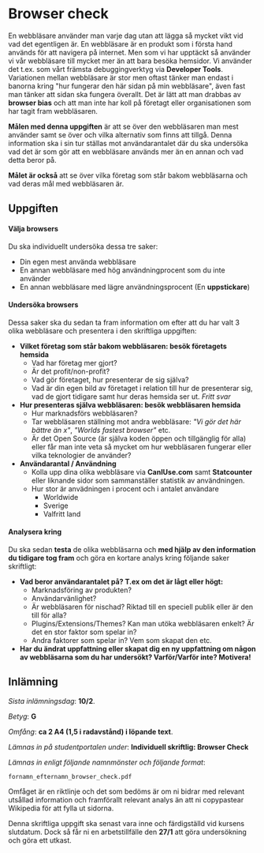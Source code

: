 # Browser check

En webbläsare använder man varje dag utan att lägga så mycket vikt vid vad det egentligen är. En webbläsare är en produkt som i första hand används för att navigera på internet. Men som vi har upptäckt så använder vi vår webbläsare till mycket mer än att bara besöka hemsidor. Vi använder det t.ex. som vårt främsta debuggingverktyg via __Developer Tools__. Variationen mellan webbläsare är stor men oftast tänker man endast i banorna kring "hur fungerar den här sidan på min webbläsare", även fast man tänker att sidan ska fungera överallt. Det är lätt att man drabbas av __browser bias__ och att man inte har koll på företagt eller organisationen som har tagit fram webbläsaren.

__Målen med denna uppgiften__ är att se över den webbläsaren man mest använder samt se över och vilka alternativ som finns att tillgå. Denna information ska i sin tur ställas mot användarantalet där du ska undersöka vad det är som gör att en webbläsare används mer än en annan och vad detta beror på.

__Målet är också__ att se över vilka företag som står bakom webbläsarna och vad deras mål med webbläsaren är.

## Uppgiften

#### Välja browsers

Du ska individuellt undersöka dessa tre saker:

* Din egen mest använda webbläsare
* En annan webbläsare med hög användningprocent som du inte använder
* En annan webbläsare med lägre användningsprocent (En **uppstickare**)

#### Undersöka browsers

Dessa saker ska du sedan ta fram information om efter att du har valt 3 olika webbläsare och presentera i den skriftliga uppgiften:

* **Vilket företag som står bakom webbläsaren: besök företagets hemsida**
    - Vad har företag mer gjort?
    - Är det profit/non-profit?
    - Vad gör företaget, hur presenterar de sig själva?
    - Vad är din egen bild av företaget i relation till hur de presenterar sig, vad de gjort tidigare samt hur deras hemsida ser ut. _Fritt svar_
* **Hur presenteras själva webbläsaren: besök webbläsaren hemsida**
    - Hur marknadsförs webbläsaren?
    - Tar webbläsaren ställning mot andra webbläsare: _"Vi gör det här bättre än x"_, _"Worlds fastest browser"_ etc.
    - Är det Open Source (är själva koden öppen och tillgänglig för alla) eller får man inte veta så mycket om hur webbläsaren fungerar eller vilka teknologier de använder?
* **Användarantal / Användning**
    - Kolla upp dina olika webbläsare via **CanIUse.com** samt **Statcounter** eller liknande sidor som sammanställer statistik av användningen.
    - Hur stor är anvädningen i procent och i antalet användare
        + Worldwide
        + Sverige
        + Valfritt land

#### Analysera kring

Du ska sedan **testa** de olika webbläsarna och **med hjälp av den information du tidigare tog fram** och göra en kortare analys kring följande saker skriftligt:

* **Vad beror användarantalet på? T.ex om det är lågt eller högt:**
    * Marknadsföring av produkten?
    * Användarvänlighet?
    * Är webbläsaren för nischad? Riktad till en speciell publik eller är den till för alla?
    * Plugins/Extensions/Themes? Kan man utöka webbläsaren enkelt? Är det en stor faktor som spelar in?
    * Andra faktorer som spelar in? Vem som skapat den etc.
* __Har du ändrat uppfattning eller skapat dig en ny uppfattning om någon av webbläsarna som du har undersökt? Varför/Varför inte? Motivera!__

## Inlämning

_Sista inlämningsdag_: **10/2**.

_Betyg_: **G**

_Omfång_: **ca 2 A4 (1,5 i radavstånd) i löpande text**.

_Lämnas in på studentportalen under_: **Individuell skriftlig: Browser Check**

_Lämnas in enligt följande namnmönster och följande format_:

`fornamn_efternamn_browser_check.pdf`


Omfåget är en riktlinje och det som bedöms är om ni bidrar med relevant utsållad information och framförallt relevant analys än att ni copypastear Wikipedia för att fylla ut sidorna.

Denna skriftliga uppgift ska senast vara inne och färdigställd vid kursens slutdatum. Dock så får ni en arbetstillfälle den **27/1** att göra undersökning och göra ett utkast.

